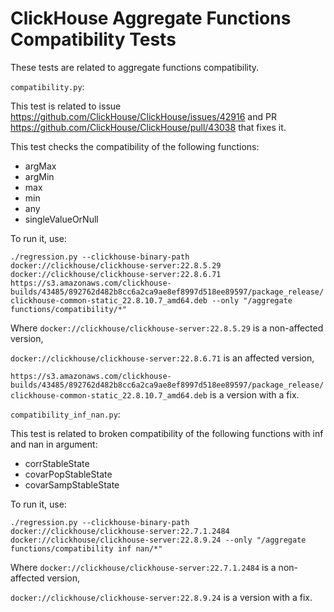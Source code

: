 # ClickHouse Aggregate Functions Compatibility Tests

These tests are related to aggregate functions compatibility.

`compatibility.py`:

This test is related to issue https://github.com/ClickHouse/ClickHouse/issues/42916
and PR https://github.com/ClickHouse/ClickHouse/pull/43038 that fixes it.

This test checks the compatibility of the following functions:

* argMax
* argMin
* max
* min
* any
* singleValueOrNull

To run it, use:

`./regression.py --clickhouse-binary-path docker://clickhouse/clickhouse-server:22.8.5.29 docker://clickhouse/clickhouse-server:22.8.6.71 https://s3.amazonaws.com/clickhouse-builds/43485/892762d482b8cc6a2ca9ae8ef8997d518ee89597/package_release/clickhouse-common-static_22.8.10.7_amd64.deb --only "/aggregate functions/compatibility/*"`

Where `docker://clickhouse/clickhouse-server:22.8.5.29` is a non-affected version,

`docker://clickhouse/clickhouse-server:22.8.6.71` is an affected version,

`https://s3.amazonaws.com/clickhouse-builds/43485/892762d482b8cc6a2ca9ae8ef8997d518ee89597/package_release/clickhouse-common-static_22.8.10.7_amd64.deb` is a version with a fix.


`compatibility_inf_nan.py`:

This test is related to broken compatibility of the following functions with inf and nan in argument:

* corrStableState
* covarPopStableState
* covarSampStableState

To run it, use:

`./regression.py --clickhouse-binary-path docker://clickhouse/clickhouse-server:22.7.1.2484 docker://clickhouse/clickhouse-server:22.8.9.24 --only "/aggregate functions/compatibility inf nan/*"`

Where `docker://clickhouse/clickhouse-server:22.7.1.2484` is a non-affected version,

`docker://clickhouse/clickhouse-server:22.8.9.24` is a version with a fix.

